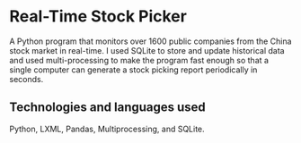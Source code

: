 # Real-Time Stock Picker

A Python program that monitors over 1600 public companies from the China stock market in real-time. I used SQLite to store and update historical data and used multi-processing to make the program fast enough so that a single computer can generate a stock picking report periodically in seconds.

 ## Technologies and languages used
 Python, LXML, Pandas, Multiprocessing, and SQLite.
